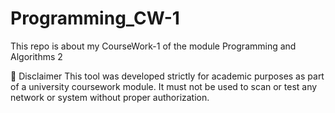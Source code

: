 # Programming_CW-1
This repo is about my CourseWork-1 of the module Programming and Algorithms 2



📄 Disclaimer
This tool was developed strictly for academic purposes as part of a university coursework module. It must not be used to scan or test any network or system without proper authorization.
